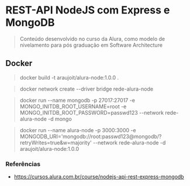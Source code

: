 # REST-API NodeJS com Express e MongoDB
> Conteúdo desenvolvido no curso da Alura, como modelo de nivelamento para pós graduação em Software Architecture

## Docker
> docker build -t araujoit/alura-node:1.0.0 .

> docker network create --driver bridge rede-alura-node

> docker run --name mongodb -p 27017:27017 -e MONGO_INITDB_ROOT_USERNAME=root -e MONGO_INITDB_ROOT_PASSWORD=passwd123 --network rede-alura-node -d mongo

> docker run --name alura-node -p 3000:3000 -e MONGODB_URI='mongodb://root:passwd123@mongodb/?retryWrites=true&w=majority' --network rede-alura-node -d araujoit/alura-node:1.0.0

### Referências
- https://cursos.alura.com.br/course/nodejs-api-rest-express-mongodb